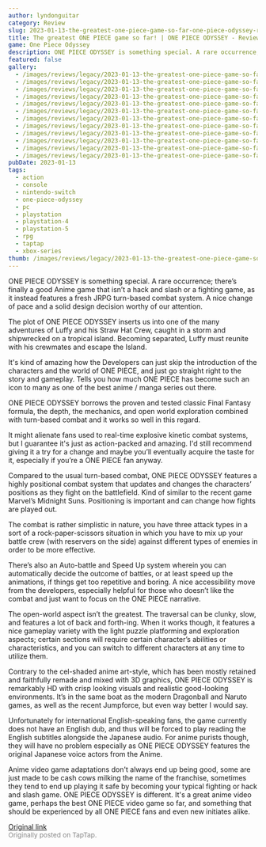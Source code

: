 ```yaml
---
author: lyndonguitar
category: Review
slug: 2023-01-13-the-greatest-one-piece-game-so-far-one-piece-odyssey-review
title: The greatest ONE PIECE game so far! | ONE PIECE ODYSSEY - Review
game: One Piece Odyssey
description: ONE PIECE ODYSSEY is something special. A rare occurrence; there’s finally a good Anime game that isn’t a hack and slash or a fighting game, as it instead features a fresh JRPG turn-based combat system. A nice change of pace and a solid design decision worthy of our attention.
featured: false
gallery:
  - /images/reviews/legacy/2023-01-13-the-greatest-one-piece-game-so-far--one-piece-odyssey---review-0.avif
  - /images/reviews/legacy/2023-01-13-the-greatest-one-piece-game-so-far--one-piece-odyssey---review-1.avif
  - /images/reviews/legacy/2023-01-13-the-greatest-one-piece-game-so-far--one-piece-odyssey---review-2.avif
  - /images/reviews/legacy/2023-01-13-the-greatest-one-piece-game-so-far--one-piece-odyssey---review-3.avif
  - /images/reviews/legacy/2023-01-13-the-greatest-one-piece-game-so-far--one-piece-odyssey---review-4.avif
  - /images/reviews/legacy/2023-01-13-the-greatest-one-piece-game-so-far--one-piece-odyssey---review-5.avif
  - /images/reviews/legacy/2023-01-13-the-greatest-one-piece-game-so-far--one-piece-odyssey---review-6.avif
  - /images/reviews/legacy/2023-01-13-the-greatest-one-piece-game-so-far--one-piece-odyssey---review-7.avif
  - /images/reviews/legacy/2023-01-13-the-greatest-one-piece-game-so-far--one-piece-odyssey---review-8.avif
  - /images/reviews/legacy/2023-01-13-the-greatest-one-piece-game-so-far--one-piece-odyssey---review-9.avif
  - /images/reviews/legacy/2023-01-13-the-greatest-one-piece-game-so-far--one-piece-odyssey---review-10.avif
  - /images/reviews/legacy/2023-01-13-the-greatest-one-piece-game-so-far--one-piece-odyssey---review-11.avif
pubDate: 2023-01-13
tags:
  - action
  - console
  - nintendo-switch
  - one-piece-odyssey
  - pc
  - playstation
  - playstation-4
  - playstation-5
  - rpg
  - taptap
  - xbox-series
thumb: /images/reviews/legacy/2023-01-13-the-greatest-one-piece-game-so-far--one-piece-odyssey---review-0.avif
---
```


ONE PIECE ODYSSEY is something special. A rare occurrence; there’s finally a good Anime game that isn’t a hack and slash or a fighting game, as it instead features a fresh JRPG turn-based combat system. A nice change of pace and a solid design decision worthy of our attention.

The plot of ONE PIECE ODYSSEY inserts us into one of the many adventures of Luffy and his Straw Hat Crew, caught in a storm and shipwrecked on a tropical island. Becoming separated, Luffy must reunite with his crewmates and escape the Island.

It's kind of amazing how the Developers can just skip the introduction of the characters and the world of ONE PIECE, and just go straight right to the story and gameplay. Tells you how much ONE PIECE has become such an icon to many as one of the best anime / manga series out there.

ONE PIECE ODYSSEY borrows the proven and tested classic Final Fantasy formula, the depth, the mechanics, and open world exploration combined with turn-based combat and it works so well in this regard.

It might alienate fans used to real-time explosive kinetic combat systems, but I guarantee it's just as action-packed and amazing. I'd still recommend giving it a try for a change and maybe you’ll eventually acquire the taste for it, especially if you’re a ONE PIECE fan anyway.

Compared to the usual turn-based combat, ONE PIECE ODYSSEY features a highly positional combat system that updates and changes the characters’ positions as they fight on the battlefield. Kind of similar to the recent game Marvel’s Midnight Suns. Positioning is important and can change how fights are played out.

The combat is rather simplistic in nature, you have three attack types in a sort of a rock-paper-scissors situation in which you have to mix up your battle crew (with reservers on the side) against different types of enemies in order to be more effective.

There’s also an Auto-battle and Speed Up system wherein you can automatically decide the outcome of battles, or at least speed up the animations, if things get too repetitive and boring. A nice accessibility move from the developers, especially helpful for those who doesn’t like the combat and just want to focus on the ONE PIECE narrative.

The open-world aspect isn’t the greatest. The traversal can be clunky, slow, and features a lot of back and forth-ing. When it works though, it features a nice gameplay variety with the light puzzle platforming and exploration aspects; certain sections will require certain character’s abilities or characteristics, and you can switch to different characters at any time to utilize them.

Contrary to the cel-shaded anime art-style, which has been mostly retained and faithfully remade and mixed with 3D graphics, ONE PIECE ODYSSEY is remarkably HD with crisp looking visuals and realistic good-looking environments. It’s in the same boat as the modern Dragonball and Naruto games, as well as the recent Jumpforce, but even way better I would say.

Unfortunately for international English-speaking fans, the game currently does not have an English dub, and thus will be forced to play reading the English subtitles alongside the Japanese audio. For anime purists though, they will have no problem especially as ONE PIECE ODYSSEY features the original Japanese voice actors from the Anime.

Anime video game adaptations don't always end up being good, some are just made to be cash cows milking the name of the franchise, sometimes they tend to end up playing it safe by becoming your typical fighting or hack and slash game. ONE PIECE ODYSSEY is different. It's a great anime video game, perhaps the best ONE PIECE video game so far, and something that should be experienced by all ONE PIECE fans and even new initiates alike.

[Original link](https://www.taptap.io/post/4203299)<br><span style="font-size: 0.95em; color: #888;">Originally posted on TapTap.</span>